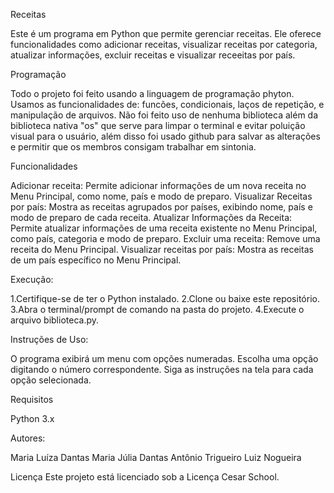 Receitas

Este é um programa em Python que permite gerenciar receitas. 
Ele oferece funcionalidades como adicionar receitas, visualizar receitas por categoria, atualizar informações, excluir receitas e visualizar receeitas por país.

Programação

Todo o projeto foi feito usando a linguagem de programação phyton. 
Usamos as funcionalidades de: funcões, condicionais, laços de repetição, e manipulação de arquivos. 
Não foi feito uso de nenhuma biblioteca além da biblioteca nativa "os" que serve para limpar o terminal e evitar poluição visual para o usuário, além disso foi usado github para salvar as alterações e permitir que os membros consigam trabalhar em sintonia.

Funcionalidades

Adicionar receita: Permite adicionar informações de um nova receita no Menu Principal, como nome, país e modo de preparo. 
Visualizar Receitas por país: Mostra as receitas agrupados por países, exibindo nome, país e modo de preparo de cada receita. 
Atualizar Informações da Receita: Permite atualizar informações de uma receita existente no Menu Principal, como país, categoria e modo de preparo. 
Excluir uma receita: Remove uma receita do Menu Principal. 
Visualizar receitas por país: Mostra as receitas de um país específico no Menu Principal. 

Execução:

1.Certifique-se de ter o Python instalado. 
2.Clone ou baixe este repositório. 
3.Abra o terminal/prompt de comando na pasta do projeto. 
4.Execute o arquivo biblioteca.py.

Instruções de Uso:

O programa exibirá um menu com opções numeradas. 
Escolha uma opção digitando o número correspondente. 
Siga as instruções na tela para cada opção selecionada.

Requisitos

Python 3.x

Autores:

Maria Luíza Dantas 
Maria Júlia Dantas 
Antônio Trigueiro 
Luiz Nogueira

Licença Este projeto está licenciado sob a Licença Cesar School.
